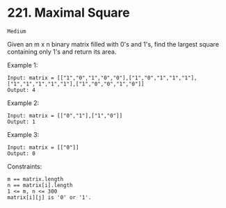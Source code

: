 # 221. Maximal Square

`Medium`

Given an m x n binary matrix filled with 0's and 1's, find the largest square containing only 1's and return its area.

Example 1:

```note
Input: matrix = [["1","0","1","0","0"],["1","0","1","1","1"],["1","1","1","1","1"],["1","0","0","1","0"]]
Output: 4
```

Example 2:

```note
Input: matrix = [["0","1"],["1","0"]]
Output: 1
```

Example 3:

```note
Input: matrix = [["0"]]
Output: 0
```

Constraints:

```note
m == matrix.length
n == matrix[i].length
1 <= m, n <= 300
matrix[i][j] is '0' or '1'.
```
